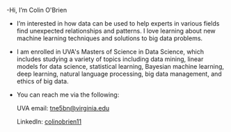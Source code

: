 -Hi, I’m Colin O'Brien

- I’m interested in how data can be used to help experts in various fields find unexpected relationships and patterns. I love learning about new machine learning techniques and solutions to big data problems. 

- I am enrolled in UVA's Masters of Science in Data Science, which includes studying a variety of topics including data mining, linear models for data science, statistical learning, Bayesian machine learning, deep learning, natural language processing, big data management, and ethics of big data. 

- You can reach me via the following:
  
  UVA email: tne5bn@virginia.edu
  
  LinkedIn: [colinobrien11](https://www.linkedin.com/in/colinobrien11/)
